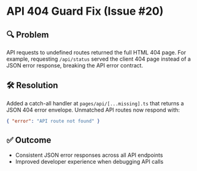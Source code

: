 # API 404 Guard Fix (Issue #20)

## 🔍 Problem
API requests to undefined routes returned the full HTML 404 page. For example, requesting `/api/status` served the client 404 page instead of a JSON error response, breaking the API error contract.

## 🛠️ Resolution
Added a catch-all handler at `pages/api/[...missing].ts` that returns a JSON 404 error envelope. Unmatched API routes now respond with:

```json
{ "error": "API route not found" }
```

## ✅ Outcome
- Consistent JSON error responses across all API endpoints
- Improved developer experience when debugging API calls

